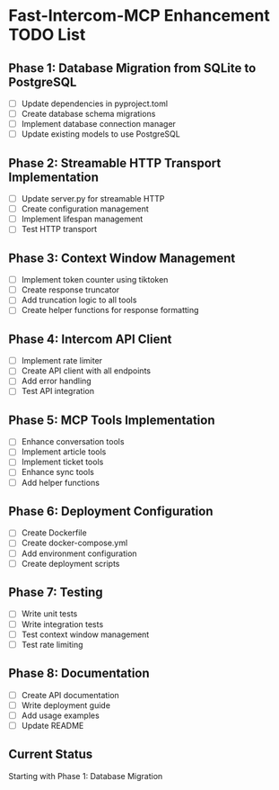 # Fast-Intercom-MCP Enhancement TODO List

## Phase 1: Database Migration from SQLite to PostgreSQL
- [ ] Update dependencies in pyproject.toml
- [ ] Create database schema migrations
- [ ] Implement database connection manager
- [ ] Update existing models to use PostgreSQL

## Phase 2: Streamable HTTP Transport Implementation
- [ ] Update server.py for streamable HTTP
- [ ] Create configuration management
- [ ] Implement lifespan management
- [ ] Test HTTP transport

## Phase 3: Context Window Management
- [ ] Implement token counter using tiktoken
- [ ] Create response truncator
- [ ] Add truncation logic to all tools
- [ ] Create helper functions for response formatting

## Phase 4: Intercom API Client
- [ ] Implement rate limiter
- [ ] Create API client with all endpoints
- [ ] Add error handling
- [ ] Test API integration

## Phase 5: MCP Tools Implementation
- [ ] Enhance conversation tools
- [ ] Implement article tools
- [ ] Implement ticket tools
- [ ] Enhance sync tools
- [ ] Add helper functions

## Phase 6: Deployment Configuration
- [ ] Create Dockerfile
- [ ] Create docker-compose.yml
- [ ] Add environment configuration
- [ ] Create deployment scripts

## Phase 7: Testing
- [ ] Write unit tests
- [ ] Write integration tests
- [ ] Test context window management
- [ ] Test rate limiting

## Phase 8: Documentation
- [ ] Create API documentation
- [ ] Write deployment guide
- [ ] Add usage examples
- [ ] Update README

## Current Status
Starting with Phase 1: Database Migration